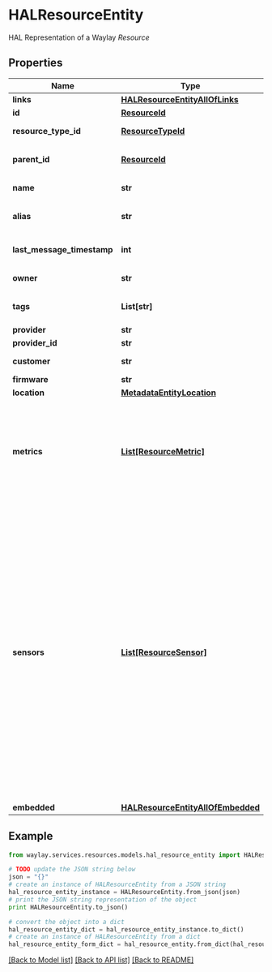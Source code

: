 # HALResourceEntity

HAL Representation of a Waylay _Resource_

## Properties

Name | Type | Description | Notes
------------ | ------------- | ------------- | -------------
**links** | [**HALResourceEntityAllOfLinks**](HALResourceEntityAllOfLinks.md) |  | 
**id** | [**ResourceId**](ResourceId.md) |  | 
**resource_type_id** | [**ResourceTypeId**](ResourceTypeId.md) | Id of the linked _Resource Type_ | [optional] 
**parent_id** | [**ResourceId**](ResourceId.md) | Id of the parent _Resource_ | [optional] 
**name** | **str** | Name for the _Resource_ | [optional] 
**alias** | **str** | Alias for the name of the _Resource_ | [optional] 
**last_message_timestamp** | **int** | Epoch time of the last contact | [optional] 
**owner** | **str** | Owner of the _Resource_ | [optional] 
**tags** | **List[str]** | Custom classifiers for this _Resource_. | [optional] 
**provider** | **str** |  | [optional] 
**provider_id** | **str** |  | [optional] 
**customer** | **str** | Customer name | [optional] 
**firmware** | **str** |  | [optional] 
**location** | [**MetadataEntityLocation**](MetadataEntityLocation.md) |  | [optional] 
**metrics** | [**List[ResourceMetric]**](ResourceMetric.md) | A documentation of possible measurements that are to be expected on _Waylay Events_ associated with this _Resource_. | [optional] 
**sensors** | [**List[ResourceSensor]**](ResourceSensor.md) | Set of sensors that are applicable for a given _Resource_. Please note that there is no explicit action taken by the Waylay platform on this meta key. The idea behind this abstraction is to assist integrations where an architect of the digital twin can specify which sensors from waylay library are applicable for a given _Resource_ (or _Resource Type_). | [optional] 
**embedded** | [**HALResourceEntityAllOfEmbedded**](HALResourceEntityAllOfEmbedded.md) |  | [optional] 

## Example

```python
from waylay.services.resources.models.hal_resource_entity import HALResourceEntity

# TODO update the JSON string below
json = "{}"
# create an instance of HALResourceEntity from a JSON string
hal_resource_entity_instance = HALResourceEntity.from_json(json)
# print the JSON string representation of the object
print HALResourceEntity.to_json()

# convert the object into a dict
hal_resource_entity_dict = hal_resource_entity_instance.to_dict()
# create an instance of HALResourceEntity from a dict
hal_resource_entity_form_dict = hal_resource_entity.from_dict(hal_resource_entity_dict)
```
[[Back to Model list]](../README.md#documentation-for-models) [[Back to API list]](../README.md#documentation-for-api-endpoints) [[Back to README]](../README.md)


